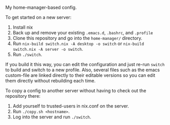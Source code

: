 My home-manager-based config.

To get started on a new server:

1. Install nix
2. Back up and remove your existing `.emacs.d`, `.bashrc`, and `.profile`
3. Clone this repository and go into the `home-manager/` directory.
4. Run `nix-build switch.nix -A desktop -o switch` or `nix-build switch.nix -A server -o switch`.
5. Run `./switch`.

If you
build it this way, you can edit the configuration and just re-run
`switch` to build and switch to a new profile.  Also, several files
such as the emacs custom-file are linked directly to their editable
versions so you can edit them directly without rebuilding each time.

To copy a config to another server without having to check out the
repository there:

1. Add yourself to trusted-users in nix.conf on the server.
2. Run `./copy.sh <hostname>`.
3. Log into the server and run `./switch`.
